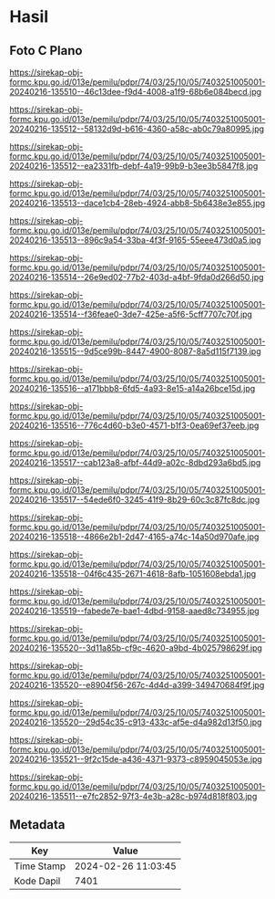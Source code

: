 # Hasil

## Foto C Plano

https://sirekap-obj-formc.kpu.go.id/013e/pemilu/pdpr/74/03/25/10/05/7403251005001-20240216-135510--46c13dee-f9d4-4008-a1f9-68b6e084becd.jpg

https://sirekap-obj-formc.kpu.go.id/013e/pemilu/pdpr/74/03/25/10/05/7403251005001-20240216-135512--58132d9d-b616-4360-a58c-ab0c79a80995.jpg

https://sirekap-obj-formc.kpu.go.id/013e/pemilu/pdpr/74/03/25/10/05/7403251005001-20240216-135512--ea2331fb-debf-4a19-99b9-b3ee3b5847f8.jpg

https://sirekap-obj-formc.kpu.go.id/013e/pemilu/pdpr/74/03/25/10/05/7403251005001-20240216-135513--dace1cb4-28eb-4924-abb8-5b6438e3e855.jpg

https://sirekap-obj-formc.kpu.go.id/013e/pemilu/pdpr/74/03/25/10/05/7403251005001-20240216-135513--896c9a54-33ba-4f3f-9165-55eee473d0a5.jpg

https://sirekap-obj-formc.kpu.go.id/013e/pemilu/pdpr/74/03/25/10/05/7403251005001-20240216-135514--26e9ed02-77b2-403d-a4bf-9fda0d266d50.jpg

https://sirekap-obj-formc.kpu.go.id/013e/pemilu/pdpr/74/03/25/10/05/7403251005001-20240216-135514--f36feae0-3de7-425e-a5f6-5cff7707c70f.jpg

https://sirekap-obj-formc.kpu.go.id/013e/pemilu/pdpr/74/03/25/10/05/7403251005001-20240216-135515--9d5ce99b-8447-4900-8087-8a5d115f7139.jpg

https://sirekap-obj-formc.kpu.go.id/013e/pemilu/pdpr/74/03/25/10/05/7403251005001-20240216-135516--a171bbb8-6fd5-4a93-8e15-a14a26bce15d.jpg

https://sirekap-obj-formc.kpu.go.id/013e/pemilu/pdpr/74/03/25/10/05/7403251005001-20240216-135516--776c4d60-b3e0-4571-b1f3-0ea69ef37eeb.jpg

https://sirekap-obj-formc.kpu.go.id/013e/pemilu/pdpr/74/03/25/10/05/7403251005001-20240216-135517--cab123a8-afbf-44d9-a02c-8dbd293a6bd5.jpg

https://sirekap-obj-formc.kpu.go.id/013e/pemilu/pdpr/74/03/25/10/05/7403251005001-20240216-135517--54ede6f0-3245-41f9-8b29-60c3c87fc8dc.jpg

https://sirekap-obj-formc.kpu.go.id/013e/pemilu/pdpr/74/03/25/10/05/7403251005001-20240216-135518--4866e2b1-2d47-4165-a74c-14a50d970afe.jpg

https://sirekap-obj-formc.kpu.go.id/013e/pemilu/pdpr/74/03/25/10/05/7403251005001-20240216-135518--04f6c435-2671-4618-8afb-1051608ebda1.jpg

https://sirekap-obj-formc.kpu.go.id/013e/pemilu/pdpr/74/03/25/10/05/7403251005001-20240216-135519--fabede7e-bae1-4dbd-9158-aaed8c734955.jpg

https://sirekap-obj-formc.kpu.go.id/013e/pemilu/pdpr/74/03/25/10/05/7403251005001-20240216-135520--3d11a85b-cf9c-4620-a9bd-4b025798629f.jpg

https://sirekap-obj-formc.kpu.go.id/013e/pemilu/pdpr/74/03/25/10/05/7403251005001-20240216-135520--e8904f56-267c-4d4d-a399-349470684f9f.jpg

https://sirekap-obj-formc.kpu.go.id/013e/pemilu/pdpr/74/03/25/10/05/7403251005001-20240216-135520--29d54c35-c913-433c-af5e-d4a982d13f50.jpg

https://sirekap-obj-formc.kpu.go.id/013e/pemilu/pdpr/74/03/25/10/05/7403251005001-20240216-135521--9f2c15de-a436-4371-9373-c8959045053e.jpg

https://sirekap-obj-formc.kpu.go.id/013e/pemilu/pdpr/74/03/25/10/05/7403251005001-20240216-135511--e7fc2852-97f3-4e3b-a28c-b974d818f803.jpg


## Metadata

| Key        | Value               |
| ---------- | ------------------- |
| Time Stamp | 2024-02-26 11:03:45 |
| Kode Dapil | 7401                |



